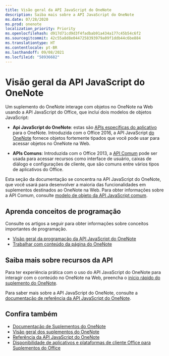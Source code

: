```yaml
---
title: Visão geral da API JavaScript do OneNote
description: Saiba mais sobre a API JavaScript do OneNote
ms.date: 07/28/2020
ms.prod: onenote
localization_priority: Priority
ms.openlocfilehash: d917d71cd9d3f4fadbab91a434a177c45b54c6f2
ms.sourcegitcommit: 42c55a8d8e0447258393979a09f1ddb44c6be884
ms.translationtype: HT
ms.contentlocale: pt-BR
ms.lasthandoff: 09/08/2021
ms.locfileid: "58936682"
---
```

# <a name="onenote-javascript-api-overview"></a>Visão geral da API JavaScript do OneNote

Um suplemento do OneNote interage com objetos no OneNote na Web usando a API JavaScript do Office, que inclui dois modelos de objetos JavaScript:

* **Api JavaScript do OneNote**: estas são [APIs específicas do aplicativo](../../develop/application-specific-api-model.md) para o OneNote. Introduzida com o Office 2016, a API JavaScript [do OneNote](/javascript/api/onenote) fornece objetos fortemente tipados que você pode usar para acessar objetos no OneNote na Web.

* **APIs Comuns**: Introduzida com o Office 2013, a [API Comum](/javascript/api/office) pode ser usada para acessar recursos como interface de usuário, caixas de diálogo e configurações de cliente, que são comuns entre vários tipos de aplicativos do Office.

Esta seção da documentação se concentra na API JavaScript do OneNote, que você usará para desenvolver a maioria das funcionalidades em suplementos destinados ao OneNote na Web. Para obter informações sobre a API Comum, consulte [modelo de objeto da API JavaScript comum](../../develop/office-javascript-api-object-model.md).

## <a name="learn-programming-concepts"></a>Aprenda conceitos de programação

Consulte os artigos a seguir para obter informações sobre conceitos importantes de programação.

* [Visão geral da programação da API JavaScript do OneNote](../../onenote/onenote-add-ins-programming-overview.md)
* [Trabalhar com conteúdo da página do OneNote](../../onenote/onenote-add-ins-page-content.md)

## <a name="learn-about-api-capabilities"></a>Saiba mais sobre recursos da API

Para ter experiência prática com o uso do API JavaScript do OneNote para interagir com o conteúdo no OneNote na Web, preencha o [início rápido do suplemento do OneNote](../../quickstarts/onenote-quickstart.md).

Para saber mais sobre a API JavaScript do OneNote, consulte a [documentação de referência da API JavaScript do OneNote](/javascript/api/onenote).

## <a name="see-also"></a>Confira também

* [Documentação de Suplementos do OneNote](../../onenote/index.yml)
* [Visão geral dos suplementos do OneNote](../../onenote/onenote-add-ins-programming-overview.md)
* [Referência da API JavaScript do OneNote](/javascript/api/onenote)
* [Disponibilidade de aplicativos e plataformas de cliente Office para Suplementos do Office](../../overview/office-add-in-availability.md)
